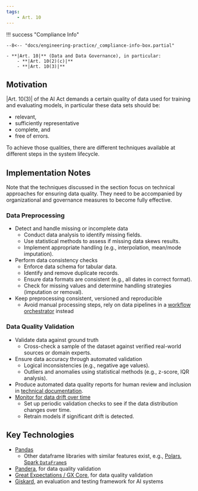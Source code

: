 ```yaml
---
tags:
    - Art. 10
---
```


!!! success "Compliance Info"

    --8<-- "docs/engineering-practice/_compliance-info-box.partial"

    - **|Art. 10|** (Data and Data Governance), in particular:
        - **|Art. 10(2)(c)|**
        - **|Art. 10(3)|**

## Motivation

|Art. 10(3)| of the AI Act demands a certain quality of data used for training and
evaluating models, in particular these data sets should be:

-   relevant,
-   sufficiently representative
-   complete, and
-   free of errors.

To achieve those qualities, there are different techniques available at different steps in the system lifecycle.

## Implementation Notes

Note that the techniques discussed in the section focus on technical approaches for ensuring data quality.
They need to be accompanied by organizational and governance measures to become fully effective.

### Data Preprocessing

-   Detect and handle missing or incomplete data
    -   Conduct data analysis to identify missing fields.
    -   Use statistical methods to assess if missing data skews results.
    -   Implement appropriate handling (e.g., interpolation, mean/mode imputation).
-   Perform data consistency checks
    -   Enforce data schema for tabular data.
    -   Identify and remove duplicate records.
    -   Ensure data formats are consistent (e.g., all dates in correct format).
    -   Check for missing values and determine handling strategies (imputation or removal).
-   Keep preprocessing consistent, versioned and reproducible
    -   Avoid manual processing steps, rely on data pipelines in a [workflow orchestrator](../orchestration.md) instead

### Data Quality Validation

-   Validate data against ground truth
    -   Cross-check a sample of the dataset against verified real-world sources or domain experts.
-   Ensure data accuracy through automated validation
    -   Logical inconsistencies (e.g., negative age values).
    -   Outliers and anomalies using statistical methods (e.g., z-score, IQR analysis).
-   Produce automated data quality reports for human review and inclusion in [technical documentation](../../conformity/technical-documentation.md).
-   [Monitor for data drift over time](../model-monitoring.md)
    -   Set up periodic validation checks to see if the data distribution changes over time.
    -   Retrain models if significant drift is detected.

## Key Technologies

-   [Pandas](https://pandas.pydata.org)
    -   Other dataframe libraries with similar features exist, e.g., [Polars](https://docs.pola.rs/), [Spark `DataFrame`s](https://spark.apache.org/docs/latest/sql-programming-guide.html)
-   [Pandera](https://pandera.readthedocs.io/en/stable/), for data quality validation
-   [Great Expectations / GX Core](https://docs.greatexpectations.io/docs/core/introduction/), for data quality validation
-   [Giskard](https://www.giskard.ai/products/open-source), an evaluation and testing framework for AI systems
